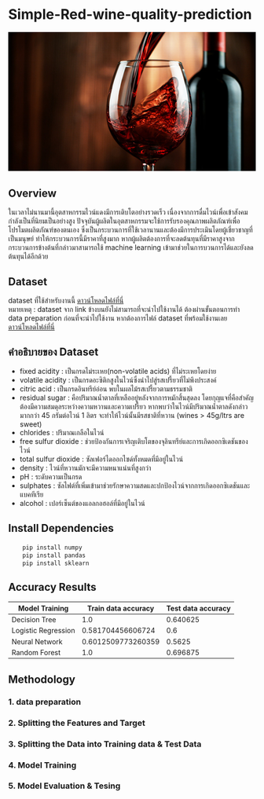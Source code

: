 # Simple-Red-wine-quality-prediction

![alt text](https://github.com/Domozzz/Simple-Red-wine-quality-prediction/blob/main/Images/red-wine.jpg)

## Overview

ในเวลาไม่นานมานี้อุตสาหกรรมไวน์แดงมีการเติบโตอย่างรวดเร็ว เนื่องจากการดื่มไวน์เพื่อเข้าสังคมกำลังเป็นที่นิยมเป็นอย่างสูง ปัจจุบันผู้ผลิตในอุตสาหกรรมจะใช้การรับรองคุณภาพผลิตภัณฑ์เพื่อโปรโมตผลิตภัณฑ์ของตนเอง ซึ่งเป็นกระบวนการที่ใช้เวลานานและต้องมีการประเมินโดยผู้เชี่ยวชาญที่เป็นมนุษย์ ทำให้กระบวนการนี้มีราคาที่สูงมาก หากผู้ผลิตต้องการที่จะลดต้นทุนที่มีราคาสูงจากกระบวนการข้างต้นที่กล่าวมาสามารถใช้ machine learning เข้ามาช่วยในการบวนการได้และยังลดต้นทุนได้อีกด้วย

## Dataset

dataset ที่ใช้สำหรับงานนี้ [ดาวน์โหลดไฟล์ที่นี่](https://archive.ics.uci.edu/ml/machine-learning-databases/wine-quality/winequality-red.csv) </br>
หมายเหตุ : dataset จาก link ข้างบนยังไม่สามารถที่จะนำไปใช้งานได้ ต้องผ่านขั้นตอนการทำ data preparation ก่อนที่จะนำไปใช้งาน หากต้องการไฟล์ dataset ที่พร้อมใช้งานเลย [ดาวน์โหลดไฟล์ที่นี่](https://github.com/Domozzz/Simple-Red-wine-quality-prediction/blob/main/RedWine-Dataset/Redwine.csv)

## คำอธิบายของ Dataset

- fixed acidity : เป็นกรดไม่ระเหย(non-volatile acids) ที่ไม่ระเหยโดยง่าย
- volatile acidity : เป็นกรดอะซิติกสูงในไวน์ซึ่งนำไปสู่รสเปรี้ยวที่ไม่พึงประสงค์
- citric acid : เป็นกรดอินทรีย์อ่อน พบในผลไม้รสเปรี้ยวตามธรรมชาติ
- residual sugar : คือปริมาณน้ำตาลที่เหลืออยู่หลังจากการหมักสิ้นสุดลง โดยกุญแจที่คือสำคัญต้องมีความสมดุลระหว่างความหวานและความเปรี้ยว หากพบว่าในไวน์มีปริมาณน้ำตาลดังกล่าวมากกว่า 45 กรัมต่อไวน์ 1 ลิตร จะทำให้ไวน์นั้นมีรสชาติที่หวาน (wines > 45g/ltrs are sweet)
- chlorides : ปริมาณเกลือในไวน์
- free sulfur dioxide : ช่วยป้องกันการเจริญเติบโตของจุลินทรีย์และการเกิดออกซิเดชันของไวน์
- total sulfur dioxide : ซัลเฟอร์ไดออกไซด์ทั้งหมดที่มีอยู่ในไวน์
- density : ไวน์ที่หวานมักจะมีความหนาแน่นที่สูงกว่า
- pH : ระดับความเป็นกรด
- sulphates : ซัลไฟต์ที่เพิ่มเข้ามาช่วยรักษาความสดและปกป้องไวน์จากการเกิดออกซิเดชันและแบคทีเรีย
- alcohol : เปอร์เซ็นต์ของแอลกอฮอล์ที่มีอยู่ในไวน์

## Install Dependencies

```
    pip install numpy
    pip install pandas
    pip install sklearn
```

## Accuracy Results

| Model Training      | Train data accuracy | Test data accuracy |
| ------------------- | ------------------- | ------------------ |
| Decision Tree       | 1.0                 | 0.640625           |
| Logistic Regression | 0.581704456606724   | 0.6                |
| Neural Network      | 0.6012509773260359  | 0.5625             |
| Random Forest       | 1.0                 | 0.696875           |

## Methodology

### 1. data preparation

### 2. Splitting the Features and Target

### 3. Splitting the Data into Training data & Test Data

### 4. Model Training

### 5. Model Evaluation & Tesing
